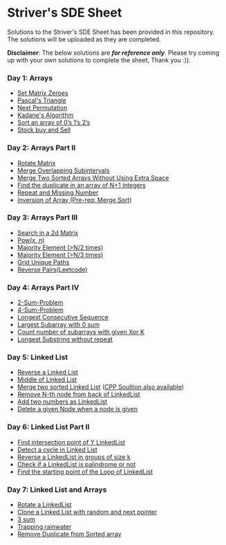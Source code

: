 # Striver's SDE Sheet
Solutions to the Striver's SDE Sheet has been provided in this repository. The solutions will be uploaded as they are completed.

**Disclaimer**: The below solutions are ***for reference only***. Please try coming up with your own solutions to complete the sheet, Thank you :)).

### Day 1: Arrays
- [Set Matrix Zeroes](https://github.com/yaswanthhh/Striver-s-SDE-Sheet/blob/main/Solutions/Day%201:%20Arrays/1.1_set_matrix_zeroes.py)
- [Pascal's Triangle](https://github.com/yaswanthhh/Striver-s-SDE-Sheet/blob/main/Solutions/Day%201:%20Arrays/1.2_pascals_triangle.py)
- [Next Permutation](https://github.com/yaswanthhh/Striver-s-SDE-Sheet/blob/main/Solutions/Day%201:%20Arrays/1.3_next_permutation.py)
- [Kadane's Algorithm](https://github.com/yaswanthhh/Striver-s-SDE-Sheet/blob/main/Solutions/Day%201:%20Arrays/1.4_kadanes_algorithm.py)
- [Sort an array of 0’s 1’s 2’s](https://github.com/yaswanthhh/Striver-s-SDE-Sheet/blob/main/Solutions/Day%201:%20Arrays/1.5_sort.py)
- [Stock buy and Sell](https://github.com/yaswanthhh/Striver-s-SDE-Sheet/blob/main/Solutions/Day%201:%20Arrays/1.6_stock_buy_sell.py)

### Day 2: Arrays Part II
- [Rotate Matrix](https://github.com/yaswanthhh/Striver-s-SDE-Sheet/blob/main/Solutions/Day%202:%20Arrays-Part%20II/2.1_rotate_matrix.py)
- [Merge Overlapping Subintervals](https://github.com/yaswanthhh/Striver-s-SDE-Sheet/blob/main/Solutions/Day%202:%20Arrays-Part%20II/2.2_overlapping_subintervals.py)
- [Merge Two Sorted Arrays Without Using Extra Space](https://github.com/yaswanthhh/Striver-s-SDE-Sheet/blob/main/Solutions/Day%202:%20Arrays-Part%20II/2.3_merge_sorted_arrays.py)
- [Find the duplicate in an array of N+1 integers](https://github.com/yaswanthhh/Striver-s-SDE-Sheet/blob/main/Solutions/Day%202:%20Arrays-Part%20II/2.4_duplicate_in_array.py)
- [Repeat and Missing Number](https://github.com/yaswanthhh/Striver-s-SDE-Sheet/blob/main/Solutions/Day%202:%20Arrays-Part%20II/2.5_repeat_and_missing.py)
- [Inversion of Array (Pre-req: Merge Sort)](https://github.com/yaswanthhh/Striver-s-SDE-Sheet/blob/main/Solutions/Day%202:%20Arrays-Part%20II/2.6_count_inversions.py)

### Day 3: Arrays Part III
- [Search in a 2d Matrix](https://github.com/yaswanthhh/Striver-s-SDE-Sheet/blob/main/Solutions/Day%203:%20Arrays-Part%20III/3.1_search_2d_matrix.py)
- [Pow(x, n)](https://github.com/yaswanthhh/Striver-s-SDE-Sheet/blob/main/Solutions/Day%203:%20Arrays-Part%20III/3.2_pow_x_y.py)
- [Majority Element (>N/2 times)](https://github.com/yaswanthhh/Striver-s-SDE-Sheet/blob/main/Solutions/Day%203:%20Arrays-Part%20III/3.3_majority_nby2.py)
- [Majority Element (>N/3 times)](https://github.com/yaswanthhh/Striver-s-SDE-Sheet/blob/main/Solutions/Day%203:%20Arrays-Part%20III/3.4_majority_1by3.py)
- [Grid Unique Paths](https://github.com/yaswanthhh/Striver-s-SDE-Sheet/blob/main/Solutions/Day%203:%20Arrays-Part%20III/3.5_grid_unique_paths.py)
- [Reverse Pairs(Leetcode)](https://github.com/yaswanthhh/Striver-s-SDE-Sheet/blob/main/Solutions/Day%203:%20Arrays-Part%20III/3.6_reverse_pairs.py)

### Day 4: Arrays Part IV
- [2-Sum-Problem](https://github.com/yaswanthhh/Striver-s-SDE-Sheet/blob/main/Solutions/Day%204:%20Arrays%20Part-IV/4.1_2_sum_problem.py)
- [4-Sum-Problem](https://github.com/yaswanthhh/Striver-s-SDE-Sheet/blob/main/Solutions/Day%204:%20Arrays%20Part-IV/4.2_4_sum.py)
- [Longest Consecutive Sequence](https://github.com/yaswanthhh/Striver-s-SDE-Sheet/blob/main/Solutions/Day%204:%20Arrays%20Part-IV/4.3_maximum_cons_seq.py)
- [Largest Subarray with 0 sum](https://github.com/yaswanthhh/Striver-s-SDE-Sheet/blob/main/Solutions/Day%204:%20Arrays%20Part-IV/4.4_sub_with_0sum.py)
- [Count number of subarrays with given Xor K](https://github.com/yaswanthhh/Striver-s-SDE-Sheet/blob/main/Solutions/Day%204:%20Arrays%20Part-IV/4.5_xor.py)
- [Longest Substring without repeat](https://github.com/yaswanthhh/Striver-s-SDE-Sheet/blob/main/Solutions/Day%204:%20Arrays%20Part-IV/4.6_longest_substring.py)

### Day 5: Linked List
- [Reverse a Linked List](https://github.com/yaswanthhh/Striver-s-SDE-Sheet/blob/main/Solutions/Day%205:%20Linked%20List/5.1_rev_ll.py)
- [Middle of Linked List](https://github.com/yaswanthhh/Striver-s-SDE-Sheet/blob/main/Solutions/Day%205:%20Linked%20List/5.2_middle_of_ll.py)
- [Merge two sorted Linked List](https://github.com/yaswanthhh/Striver-s-SDE-Sheet/blob/main/Solutions/Day%205:%20Linked%20List/5.3_merge_ll.py) ([CPP Soultion also available](https://github.com/yaswanthhh/Striver-s-SDE-Sheet/blob/main/Solutions/Day%205:%20Linked%20List/5.3_merge_ll.py))
- [Remove N-th node from back of LinkedList](https://github.com/yaswanthhh/Striver-s-SDE-Sheet/blob/main/Solutions/Day%205:%20Linked%20List/5.4_del_nth_from_back.py)
- [Add two numbers as LinkedList](https://github.com/yaswanthhh/Striver-s-SDE-Sheet/blob/main/Solutions/Day%205:%20Linked%20List/5.5_add_two_ll.py)
- [Delete a given Node when a node is given](https://github.com/yaswanthhh/Striver-s-SDE-Sheet/blob/main/Solutions/Day%205:%20Linked%20List/5.6_del_node.py)

### Day 6: Linked List Part II
- [Find intersection point of Y LinkedList](https://github.com/yaswanthhh/Striver-s-SDE-Sheet/blob/main/Solutions/Day%206:%20Linked%20List%20Part%20II/6.1_find_intersection.py)
- [Detect a cycle in Linked List](https://github.com/yaswanthhh/Striver-s-SDE-Sheet/blob/main/Solutions/Day%206:%20Linked%20List%20Part%20II/6.2_detect_cycle.py)
- [Reverse a LinkedList in groups of size k](https://github.com/yaswanthhh/Striver-s-SDE-Sheet/blob/main/Solutions/Day%206:%20Linked%20List%20Part%20II/6.3_reverse_pairs.py)
- [Check if a LinkedList is palindrome or not](https://github.com/yaswanthhh/Striver-s-SDE-Sheet/blob/main/Solutions/Day%206:%20Linked%20List%20Part%20II/6.4_check_palindrome.py)
- [Find the starting point of the Loop of LinkedList](https://github.com/yaswanthhh/Striver-s-SDE-Sheet/blob/main/Solutions/Day%206:%20Linked%20List%20Part%20II/6.5_starting_loop.py)

### Day 7: Linked List and Arrays
- [Rotate a LinkedList](https://github.com/yaswanthhh/Striver-s-SDE-Sheet/blob/main/Solutions/Day%207:%20Linked%20List%20and%20Arrays/7.1_rotate_ll.py)
- [Clone a Linked List with random and next pointer](https://github.com/yaswanthhh/Striver-s-SDE-Sheet/blob/main/Solutions/Day%207:%20Linked%20List%20and%20Arrays/7.2_copy_ll.py)
- [3 sum](https://github.com/yaswanthhh/Striver-s-SDE-Sheet/blob/main/Solutions/Day%207:%20Linked%20List%20and%20Arrays/7.3_3_sum.py)
- [Trapping rainwater](https://github.com/yaswanthhh/Striver-s-SDE-Sheet/blob/main/Solutions/Day%207:%20Linked%20List%20and%20Arrays/7.4_trapping_rainwater.py)
- [Remove Duplicate from Sorted array]()
 
